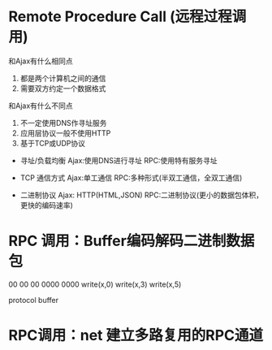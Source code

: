 # Remote Procedure Call (远程过程调用)

和Ajax有什么相同点
1. 都是两个计算机之间的通信
2. 需要双方约定一个数据格式

和Ajax有什么不同点
1. 不一定使用DNS作寻址服务
2. 应用层协议一般不使用HTTP
3. 基于TCP或UDP协议

- 寻址/负载均衡
  Ajax:使用DNS进行寻址
  RPC:使用特有服务寻址

- TCP 通信方式
  Ajax:单工通信
  RPC:多种形式(半双工通信，全双工通信)

- 二进制协议
  Ajax: HTTP(HTML,JSON)
  RPC:二进制协议(更小的数据包体积，更快的编码速率)

# RPC 调用：Buffer编码解码二进制数据包

00 00 00  0000 0000
write(x,0) write(x,3) write(x,5)

protocol buffer

# RPC调用：net 建立多路复用的RPC通道